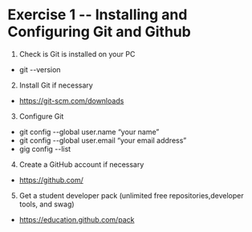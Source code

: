 # Exercise 1 -- Installing and Configuring Git and Github


1.  Check is Git is installed on your PC
  - git --version

2. Install Git if necessary
  - https://git-scm.com/downloads

3. Configure Git
  - git config --global user.name “your name”
  -  git config --global user.email “your email address”
  - gig config --list

4. Create a GitHub account if necessary
  - https://github.com/

5. Get a student developer pack (unlimited free repositories,developer tools, and swag)
  - https://education.github.com/pack
